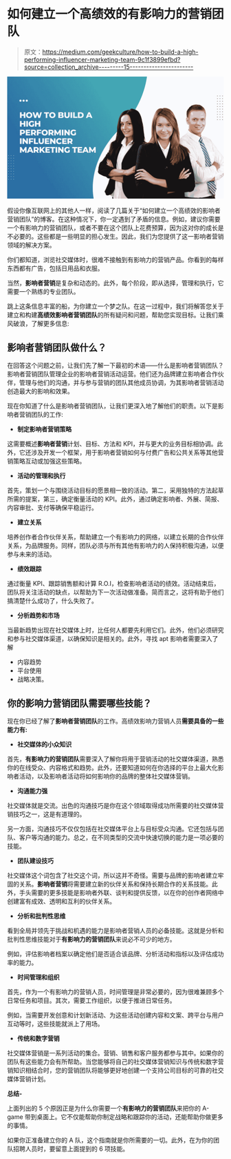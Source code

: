 # 如何建立一个高绩效的有影响力的营销团队

> 原文：<https://medium.com/geekculture/how-to-build-a-high-performing-influencer-marketing-team-9c1f3899efbd?source=collection_archive---------15----------------------->

![](img/8d0fedfe41d168b6d0d20e09f3d797fd.png)

假设你像互联网上的其他人一样，阅读了几篇关于“如何建立一个高绩效的影响者营销团队”的博客。在这种情况下，你一定遇到了矛盾的信息。例如，建议你需要一个有影响力的营销团队，或者不要在这个团队上花费预算，因为这对你的成长是不必要的。这些都是一些明显的担心发生。因此，我们为您提供了这一影响者营销领域的解决方案。

你们都知道，浏览社交媒体时，很难不接触到有影响力的营销产品。你看到的每样东西都有广告，包括日用品和衣服。

当然，**影响者营销**是复杂和动态的。此外，每个阶段，即从选择，管理和执行，它需要一个熟练的专业团队。

跳上这条信息丰富的船，为你建立一个梦之队。在这一过程中，我们将解答您关于建立和构建**高绩效影响者营销团队**的所有疑问和问题，帮助您实现目标。让我们乘风破浪，了解更多信息:

## 影响者营销团队做什么？

在回答这个问题之前，让我们先了解一下最初的术语——什么是影响者营销团队？影响者营销团队管理企业的影响者营销活动运营。他们还为品牌建立影响者合作伙伴，管理与他们的沟通，并与参与营销的团队其他成员协调，为其影响者营销活动创造最大的影响和效果。

现在你知道了什么是影响者营销团队，让我们更深入地了解他们的职责。以下是影响者营销团队的工作:

*   **制定影响者营销策略**

这需要概述**影响者营销**计划、目标、方法和 KPI，并与更大的业务目标相协调。此外，它还涉及开发一个框架，用于影响者营销如何与付费广告和公共关系等其他营销策略互动或加强这些策略。

*   **活动的管理和执行**

首先，策划一个与围绕活动目标的愿景相一致的活动。第二，采用独特的方法起草所需的提案，第三，确定衡量活动的 KPI。此外，通过确定影响者、外展、简报、内容审批、支付等确保平稳运行。

*   **建立关系**

培养创作者合作伙伴关系，帮助建立一个有影响力的网络，以建立长期的合作伙伴关系，为品牌服务。同样，团队必须与所有其他有影响力的人保持积极沟通，以便参与未来的活动。

*   **绩效跟踪**

通过衡量 KPI、跟踪销售额和计算 R.O.I，检查影响者活动的绩效。活动结束后，团队将关注活动的缺点，以帮助为下一次活动做准备。简而言之，这将有助于他们搞清楚什么成功了，什么失败了。

*   **分析趋势和市场**

当最新趋势出现在社交媒体上时，比任何人都要先利用它们。此外，他们必须研究和参与社交媒体渠道，以确保知识是相关的。此外，寻找 apt 影响者需要深入了解

*   内容趋势
*   平台使用
*   战略决策。

## 你的**影响力营销团队**需要哪些技能？

现在你已经了解了**影响者营销团队**的工作。高绩效影响力营销人员**需要具备的一些能力有:**

*   **社交媒体的小众知识**

首先，**有影响力的营销团队**需要深入了解你将用于营销活动的社交媒体渠道，熟悉你的在线受众、内容格式和趋势。此外，还要知道如何在你选择的平台上最大化影响者活动，以及影响者活动将如何影响你的品牌的整体社交媒体营销。

*   **沟通能力强**

社交媒体就是交流。出色的沟通技巧是你在这个领域取得成功所需要的社交媒体营销技巧之一，这是有道理的。

另一方面，沟通技巧不仅仅包括在社交媒体平台上与目标受众沟通。它还包括与团队、客户等沟通的能力。总之，在不同类型的交流中快速切换的能力是一项必要的技能。

*   **团队建设技巧**

社交媒体这个词包含了社交这个词，所以这并不奇怪。需要与品牌的影响者建立牢固的关系。**影响者营销**将需要建立新的伙伴关系和保持长期合作的关系技能。此外，手头需要的更多技能是影响者外联、谈判和提供反馈，以在你的创作者网络中创建富有成效、透明和互利的伙伴关系。

*   **分析和批判性思维**

看到全局并领先于挑战和机遇的能力是影响者营销人员的必备技能。这就是分析和批判性思维技能对于**有影响力的营销团队**来说必不可少的地方。

例如，评估影响者档案以确定他们是否适合该品牌、分析活动和指标以及评估成功率的能力。

*   **时间管理和组织**

首先，作为一个有影响力的营销人员，时间管理是非常必要的，因为很难兼顾多个日常任务和项目。其次，需要工作组织，以便于推进日常任务。

例如，当需要开发创意和计划新活动、为这些活动创建内容和文案、跨平台与用户互动等时，这些技能就派上了用场。

*   **传统和数字营销**

社交媒体营销是一系列活动的集合。营销、销售和客户服务都参与其中。如果你的团队有这些能力会有所帮助。当您能够将自己的社交媒体营销知识与传统和数字营销知识相结合时，您的营销团队将能够更好地创建一个支持公司目标的可靠的社交媒体营销计划。

**总结-**

上面列出的 5 个原因正是为什么你需要一个**有影响力的营销团队**来把你的 A-game 带到桌面上。它不仅能帮助你制定战略和跟踪你的活动，还能帮助你做更多的事情。

如果你正准备建立你的 A 队，这个指南就是你所需要的一切。此外，在为你的团队招聘人员时，要留意上面提到的 6 项技能。
